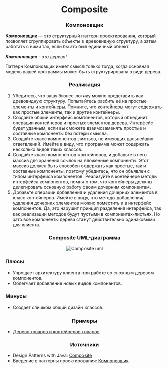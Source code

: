 <h1 align="center">
   Composite
</h1>
<h3 align="center">
   Компоновщик
</h3>

**Компоновщик** — это структурный паттерн проектирования, который позволяет сгруппировать объекты в древовидную
структуру, а затем работать с ними так, если бы это был единичный объект.

***Компоновщик** - это дерево!*

Паттерн Компоновщик имеет смысл только тогда, когда основная модель вашей программы может быть структурирована в виде
дерева.

<h3 align="center">
   Реализация
</h3>

1. Убедитесь, что вашу бизнес-логику можно представить как древовидную структуру. Попытайтесь разбить её на простые
   элементы и контейнеры. Помните, что контейнеры могут содержать как простые элементы, так и другие контейнеры.
2. Создайте общий интерфейс компонентов, который объединит операции контейнеров и простых элементов дерева. Интерфейс
   будет удачным, если вы сможете взаимозаменять простые и составные компоненты без потери смысла.
3. Создайте класс компонентов-листьев, не имеющих дальнейших ответвлений. Имейте в виду, что программа может содержать
   несколько видов таких классов.
4. Создайте класс компонентов-контейнеров, и добавьте в него массив для хранения ссылок на вложенные компоненты. Этот
   массив должен быть способен содержать как простые, так и составные компоненты, поэтому убедитесь, что он объявлен с
   типом интерфейса компонентов. Реализуйте в контейнере методы интерфейса компонентов, помня о том, что контейнеры
   должны делегировать основную работу своим дочерним компонентам.
5. Добавьте операции добавления и удаления дочерних элементов в класс контейнеров. Имейте в виду, что методы
   добавления/удаления дочерних элементов можно поместить и в интерфейс компонентов. Да, это нарушит принцип разделения
   интерфейса, так как реализации методов будут пустыми в компонентах-листьях. Но зато все компоненты дерева станут
   действительно одинаковыми для клиента.

<h3 align="center">
   Composite UML-диаграмма
</h3>

<p align="center">
   <img src=https://github.com/evilpeopletyranny/JavaDesignPatterns/blob/main/src/patterns/structural/composite/diagram.png alt="Composite uml">
</p>

<h3>Плюсы</h3>

- Упрощает архитектуру клиента при работе со сложным деревом компонентов.
- Облегчает добавление новых видов компонентов.

<h3>Минусы</h3>

- Создаёт слишком общий дизайн классов.

<h3 align="center">
   Примеры
</h3>

- [Дерево товаров и контейнеров товаров](https://github.com/evilpeopletyranny/JavaDesignPatterns/tree/main/src/patterns/structural/composite/code)

<h3 align="center">
   Источники
</h3>

- Design Patterns with
  Java: [Composite](https://github.com/evilpeopletyranny/JavaDesignPatterns/blob/main/src/patterns/structural/composite/books/Olaf%20Musch%20EN.pdf)
- Введение в паттерны
  проектирования: [Компоновщик](https://github.com/evilpeopletyranny/JavaDesignPatterns/blob/main/src/patterns/structural/composite/books/Alexander%20Shvets%20RU.pdf)